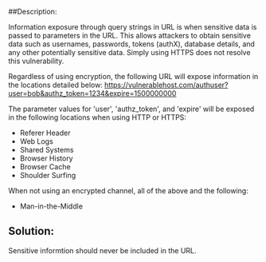 ##Description:

Information exposure through query strings in URL is when sensitive data is passed to parameters in the URL. This allows attackers to obtain sensitive data such as usernames, passwords, tokens (authX), database details, and any other potentially sensitive data. Simply using HTTPS does not resolve this vulnerability.

Regardless of using encryption, the following URL will expose information in the locations detailed below: https://vulnerablehost.com/authuser?user=bob&authz_token=1234&expire=1500000000

The parameter values for 'user', 'authz_token', and 'expire' will be exposed in the following locations 
when using HTTP or HTTPS:

- Referer Header
- Web Logs
- Shared Systems
- Browser History
- Browser Cache
- Shoulder Surfing

When not using an encrypted channel, all of the above and the following:
- Man-in-the-Middle


## Solution:

Sensitive informtion should never be included in the URL.
